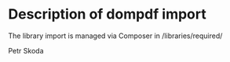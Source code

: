 Description of dompdf import
==============================

The library import is managed via Composer in /libraries/required/

Petr Skoda
